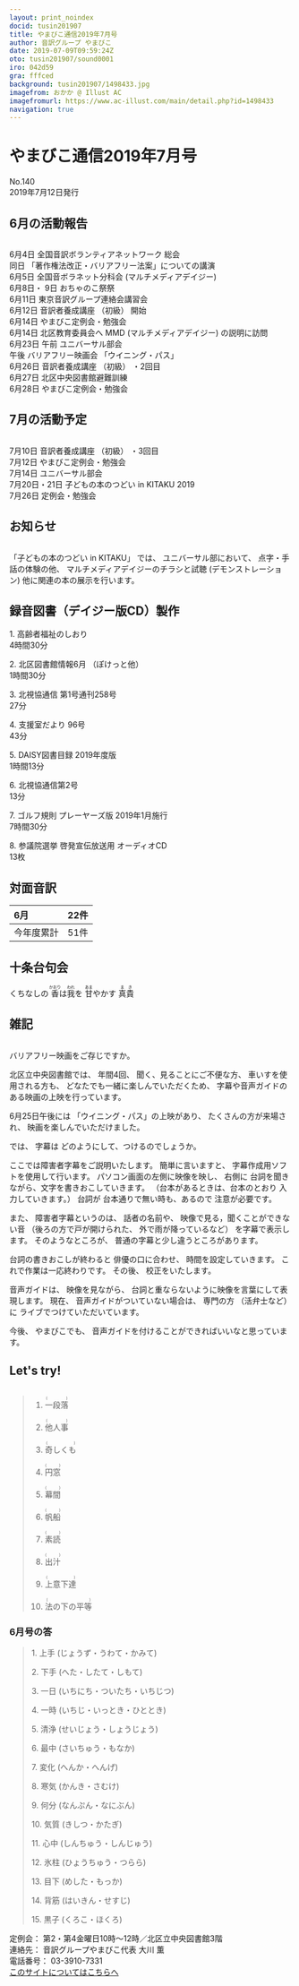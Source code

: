 ```yaml
---
layout: print_noindex
docid: tusin201907
title: やまびこ通信2019年7月号
author: 音訳グループ やまびこ
date: 2019-07-09T09:59:24Z
oto: tusin201907/sound0001
iro: 042d59
gra: fffced
background: tusin201907/1498433.jpg
imagefrom: おかか @ Illust AC
imagefromurl: https://www.ac-illust.com/main/detail.php?id=1498433
navigation: true
---
```

   

# <span data-dur="4.473" data-begin="2.050" id="xmri_0001">やまびこ通信2019年7月号</span>

<span data-dur="2.544" data-begin="6.523" id="xmri_0002">No.140</span>  
<span data-dur="4.459" data-begin="9.067" id="xmri_0003">2019年7月12日発行</span>

## <span data-dur="2.83" data-begin="18.532" id="xmri_0006">6月の活動報告</span>

<img class="migi" src="media/tusin201907/cut1.png" alt="" />


<span data-dur="1.752" data-begin="21.362" id="xmri_0007">6月4日</span>
<span data-dur="4.501" data-begin="23.114" id="xmri_0008">全国音訳ボランティアネットワーク 総会</span>  
<span data-dur="1.235" data-begin="27.615" id="xmri_0009">同日</span>
<span data-dur="5.665" data-begin="28.850" id="xmri_000A">「著作権法改正・バリアフリー法案」についての講演</span>  
<span data-dur="1.791" data-begin="34.515" id="xmri_000B">6月5日</span>
<span data-dur="2.681" data-begin="36.306" id="xmri_000C">全国音ボラネット分科会</span>
<span data-dur="1.846" data-begin="38.987" id="xmri_000D">(マルチメディアデイジー)</span>  
<span data-dur="2.274" data-begin="42.183" id="xmri_000F">6月8日・ 9日</span>
<span data-dur="2.489" data-begin="44.457" id="xmri_0010">おちゃのこ祭祭</span>  
<span data-dur="2.137" data-begin="46.946" id="xmri_0011">6月11日</span>
<span data-dur="4.233" data-begin="49.083" id="xmri_0012">東京音訳グループ連絡会講習会</span>  
<span data-dur="1.993" data-begin="53.316" id="xmri_0013">6月12日</span>
<span data-dur="2.185" data-begin="55.309" id="xmri_0014">音訳者養成講座</span>
<span data-dur="1.227" data-begin="57.494" id="xmri_0015">（初級）</span>
<span data-dur="1.913" data-begin="58.721" id="xmri_0016">開始</span>  
<span data-dur="2.002" data-begin="60.634" id="xmri_0017">6月14日</span>
<span data-dur="3.786" data-begin="62.636" id="xmri_0018">やまびこ定例会・勉強会</span>  
<span data-dur="2.002" data-begin="66.422" id="xmri_0019">6月14日</span>
<span data-dur="2.184" data-begin="68.424" id="xmri_001A">北区教育委員会へ</span>
<span data-dur="1.321" data-begin="70.608" id="xmri_001B">MMD</span>
<span data-dur="3.928" data-begin="71.929" id="xmri_001C">(マルチメディアデイジー) の説明に訪問</span>  
<span data-dur="2.272" data-begin="75.857" id="xmri_001D">6月23日</span>
<span data-dur="1.097" data-begin="78.129" id="xmri_001E">午前</span>
<span data-dur="2.635" data-begin="79.226" id="xmri_001F">ユニバーサル部会</span>  
<span data-dur="0.966" data-begin="81.861" id="xmri_0020">午後</span>
<span data-dur="1.992" data-begin="82.827" id="xmri_0021">バリアフリー映画会</span>
<span data-dur="1.538" data-begin="84.819" id="xmri_0022">「ウイニング・パス」</span>  
<span data-dur="2.287" data-begin="87.707" id="xmri_0024">6月26日</span>
<span data-dur="2.186" data-begin="89.994" id="xmri_0025">音訳者養成講座</span>
<span data-dur="1.227" data-begin="92.180" id="xmri_0026">（初級）</span>
<span data-dur="2.046" data-begin="93.407" id="xmri_0027">・2回目</span>  
<span data-dur="2.278" data-begin="95.453" id="xmri_0028">6月27日</span>
<span data-dur="4.129" data-begin="97.731" id="xmri_0029">北区中央図書館避難訓練</span>  
<span data-dur="2.325" data-begin="101.860" id="xmri_002A">6月28日</span>
<span data-dur="4.486" data-begin="104.185" id="xmri_002B">やまびこ定例会・勉強会</span>

## <span data-dur="2.745" data-begin="108.671" id="xmri_002C">7月の活動予定</span>

<img class="migi" src="media/tusin201907/cut2.png" alt="" />


<span data-dur="1.7" data-begin="111.416" id="xmri_002D">7月10日</span>
<span data-dur="2.186" data-begin="113.116" id="xmri_002E">音訳者養成講座</span>
<span data-dur="1.227" data-begin="115.302" id="xmri_002F">（初級）</span>
<span data-dur="2.172" data-begin="116.529" id="xmri_0030">・3回目</span>  
<span data-dur="1.999" data-begin="118.701" id="xmri_0031">7月12日</span>
<span data-dur="3.786" data-begin="120.700" id="xmri_0032">やまびこ定例会・勉強会</span>  
<span data-dur="1.927" data-begin="124.486" id="xmri_0033">7月14日</span>
<span data-dur="2.635" data-begin="126.413" id="xmri_0034">ユニバーサル部会</span>  
<span data-dur="3.026" data-begin="129.048" id="xmri_0035">7月20日・21日</span>
<span data-dur="5.072" data-begin="132.074" id="xmri_0036">子どもの本のつどい in KITAKU 2019</span>  
<span data-dur="2.256" data-begin="137.146" id="xmri_0037">7月26日</span>
<span data-dur="3.964" data-begin="139.402" id="xmri_0038">定例会・勉強会</span>

## <span data-dur="1.678" data-begin="143.366" id="xmri_0039">お知らせ</span>

<img class="migi" src="media/tusin201907/cut3.png" alt="" />


<span data-dur="2.827" data-begin="145.044" id="xmri_003A">「子どもの本のつどい in KITAKU」</span>
<span data-dur="0.94" data-begin="147.871" id="xmri_003B">では、</span>
<span data-dur="2.032" data-begin="148.811" id="xmri_003C">ユニバーサル部において、</span>
<span data-dur="2.845" data-begin="150.843" id="xmri_003D">点字・手話の体験の他、</span>
<span data-dur="2.904" data-begin="153.688" id="xmri_003E">マルチメディアデイジーのチラシと試聴</span>
<span data-dur="1.815" data-begin="156.592" id="xmri_003F">(デモンストレーション)</span>
<span data-dur="5.419" data-begin="158.407" id="xmri_0040">他に関連の本の展示を行います。</span>

## <span data-dur="4.627" data-begin="163.826" id="xmri_0041">録音図書（デイジー版CD）製作</span>

<span data-dur="0.936" data-begin="170.107" id="xmri_0043">1.</span>
<span data-dur="2.059" data-begin="171.043" id="xmri_0044">高齢者福祉のしおり</span>  
<span data-dur="2.553" data-begin="173.102" id="xmri_0045">4時間30分</span>

<span data-dur="0.732" data-begin="175.655" id="xmri_0046">2.</span>
<span data-dur="2.656" data-begin="176.387" id="xmri_0047">北区図書館情報6月</span>
<span data-dur="1.714" data-begin="179.043" id="xmri_0048">（ぽけっと他）</span>  
<span data-dur="2.612" data-begin="180.757" id="xmri_0049">1時間30分</span>

<span data-dur="0.994" data-begin="183.369" id="xmri_004A">3.</span>
<span data-dur="5.181" data-begin="184.363" id="xmri_004B">北視協通信 第1号通刊258号</span>  
<span data-dur="2.15" data-begin="189.544" id="xmri_004C">27分</span>

<span data-dur="0.907" data-begin="191.694" id="xmri_004D">4.</span>
<span data-dur="2.966" data-begin="192.601" id="xmri_004E">支援室だより 96号</span>  
<span data-dur="2.291" data-begin="195.567" id="xmri_004F">43分</span>

<span data-dur="0.792" data-begin="197.858" id="xmri_0050">5.</span>
<span data-dur="3.846" data-begin="198.650" id="xmri_0051">DAISY図書目録 2019年度版</span>  
<span data-dur="2.65" data-begin="202.496" id="xmri_0052">1時間13分</span>

<span data-dur="0.992" data-begin="205.146" id="xmri_0053">6.</span>
<span data-dur="2.384" data-begin="206.138" id="xmri_0054">北視協通信第2号</span>  
<span data-dur="2.012" data-begin="208.522" id="xmri_0055">13分</span>

<span data-dur="0.85" data-begin="210.534" id="xmri_0056">7.</span>
<span data-dur="5.182" data-begin="211.384" id="xmri_0057">ゴルフ規則 プレーヤーズ版 2019年1月施行</span>  
<span data-dur="2.613" data-begin="216.566" id="xmri_0058">7時間30分</span>

<span data-dur="0.965" data-begin="219.179" id="xmri_0059">8.</span>
<span data-dur="5.036" data-begin="220.144" id="xmri_005A">参議院選挙 啓発宣伝放送用 オーディオCD</span>  
<span data-dur="2.995" data-begin="225.180" id="xmri_005B">13枚</span>

## <span data-dur="2.067" data-begin="228.175" id="xmri_005C">対面音訳</span>

<span data-dur="1.315" data-begin="230.242" id="xmri_005D">6月</span>|<span data-dur="2.408" data-begin="231.557" id="xmri_005E">22件</span>
|:---|---:|
<span data-dur="1.785" data-begin="233.965" id="xmri_005F">今年度累計</span>|<span data-dur="3.245" data-begin="235.750" id="xmri_0060">51件</span>

## <span data-dur="2.221" data-begin="238.995" id="xmri_0061">十条台句会</span>

<span data-dur="11.031" data-begin="241.216" id="xmri_0062">くちなしの
<ruby>香<rt>かおり</rt></ruby>は<ruby>我<rt>われ</rt></ruby>を
<ruby>甘<rt>あま</rt></ruby>やかす</span>
<span data-dur="2.441" data-begin="252.247" id="xmri_0068" class="haigo"><ruby>真貴<rt>まき</rt></ruby></span>

## <span data-dur="1.647" data-begin="254.688" id="xmri_0069">雑記</span>

<img class="migi" src="media/tusin201907/cut4.png" alt="" />


<span data-dur="4.174" data-begin="256.335" id="xmri_006A">バリアフリー映画をご存じですか。</span>

<span data-dur="2.532" data-begin="260.509" id="xmri_006B">北区立中央図書館では、</span>
<span data-dur="1.744" data-begin="263.041" id="xmri_006C">年間4回、</span>
<span data-dur="3.078" data-begin="264.785" id="xmri_006D">聞く、見ることにご不便な方、</span>
<span data-dur="2.451" data-begin="267.863" id="xmri_006E">車いすを使用される方も、</span>
<span data-dur="3.198" data-begin="270.314" id="xmri_006F">どなたでも一緒に楽しんでいただくため、</span>
<span data-dur="6.069" data-begin="273.512" id="xmri_0070">字幕や音声ガイドのある映画の上映を行っています。</span>

<span data-dur="2.601" data-begin="279.581" id="xmri_0071">6月25日午後には</span>
<span data-dur="2.551" data-begin="282.182" id="xmri_0072">「ウイニング・パス」の上映があり、</span>
<span data-dur="2.697" data-begin="284.733" id="xmri_0073">たくさんの方が来場され、</span>
<span data-dur="3.877" data-begin="287.430" id="xmri_0074">映画を楽しんでいただけました。</span>

<span data-dur="0.941" data-begin="291.307" id="xmri_0075">では、</span>
<span data-dur="1.26" data-begin="292.248" id="xmri_0076">字幕は</span>
<span data-dur="3.491" data-begin="293.508" id="xmri_0077">どのようにして、つけるのでしょうか。</span>

<span data-dur="5.375" data-begin="296.999" id="xmri_0078">ここでは障害者字幕をご説明いたします。</span>
<span data-dur="1.858" data-begin="302.374" id="xmri_0079">簡単に言いますと、</span>
<span data-dur="4.395" data-begin="304.232" id="xmri_007A">字幕作成用ソフトを使用して行います。</span>
<span data-dur="3.707" data-begin="308.627" id="xmri_007B">パソコン画面の左側に映像を映し、</span>
<span data-dur="1.35" data-begin="312.334" id="xmri_007C">右側に</span>
<span data-dur="4.919" data-begin="313.684" id="xmri_007D">台詞を聞きながら、文字を書きおこしていきます。</span>
<span data-dur="2.946" data-begin="318.603" id="xmri_007E">（台本があるときは、台本のとおり</span>
<span data-dur="2.731" data-begin="321.549" id="xmri_007F">入力していきます。）</span>
<span data-dur="1.249" data-begin="324.280" id="xmri_0080">台詞が</span>
<span data-dur="3.174" data-begin="325.529" id="xmri_0081">台本通りで無い時も、あるので</span>
<span data-dur="3.293" data-begin="328.703" id="xmri_0082">注意が必要です。</span>

<span data-dur="0.944" data-begin="331.996" id="xmri_0083">また、</span>
<span data-dur="2.35" data-begin="332.940" id="xmri_0084">障害者字幕というのは、</span>
<span data-dur="1.623" data-begin="335.290" id="xmri_0085">話者の名前や、</span>
<span data-dur="3.199" data-begin="336.913" id="xmri_0086">映像で見る，聞くことができない音</span>
<span data-dur="2.589" data-begin="340.112" id="xmri_0087">（後ろの方で戸が開けられた、</span>
<span data-dur="2.298" data-begin="342.701" id="xmri_0088">外で雨が降っているなど）</span>
<span data-dur="2.92" data-begin="344.999" id="xmri_0089">を字幕で表示します。</span>
<span data-dur="1.914" data-begin="347.919" id="xmri_008A">そのようなところが、</span>
<span data-dur="5.106" data-begin="349.833" id="xmri_008B">普通の字幕と少し違うところがあります。</span>

<span data-dur="2.552" data-begin="354.939" id="xmri_008C">台詞の書きおこしが終わると</span>
<span data-dur="2.115" data-begin="357.491" id="xmri_008D">俳優の口に合わせ、</span>
<span data-dur="3.229" data-begin="359.606" id="xmri_008E">時間を設定していきます。</span>
<span data-dur="4.018" data-begin="362.835" id="xmri_008F">これで作業は一応終わりです。</span>
<span data-dur="1.09" data-begin="366.853" id="xmri_0090">その後、</span>
<span data-dur="3.18" data-begin="367.943" id="xmri_0091">校正をいたします。</span>

<span data-dur="1.555" data-begin="371.123" id="xmri_0092">音声ガイドは、</span>
<span data-dur="1.676" data-begin="372.678" id="xmri_0093">映像を見ながら、</span>
<span data-dur="6.789" data-begin="374.354" id="xmri_0094">台詞と重ならないように映像を言葉にして表現します。</span>
<span data-dur="1.129" data-begin="381.143" id="xmri_0095">現在、</span>
<span data-dur="2.919" data-begin="382.272" id="xmri_0096">音声ガイドがついていない場合は、</span>
<span data-dur="1.67" data-begin="385.191" id="xmri_0097">専門の方</span>
<span data-dur="1.585" data-begin="386.861" id="xmri_0098">（活弁士など）に</span>
<span data-dur="3.817" data-begin="388.446" id="xmri_0099">ライブでつけていただいています。</span>

<span data-dur="1.066" data-begin="392.263" id="xmri_009A">今後、</span>
<span data-dur="1.47" data-begin="393.329" id="xmri_009B">やまびこでも、</span>
<span data-dur="5.895" data-begin="394.799" id="xmri_009C">音声ガイドを付けることができればいいなと思っています。</span>

## <span data-dur="1.901" data-begin="400.694" id="xmri_009D">Let's try!</span>

<img class="migi" src="media/tusin201907/cut5.png" alt="" />


<blockquote markdown="1">

1. <ruby>一段落<rt>(　　　)</rt></ruby>  

2. <ruby>他人事<rt>(　　　)</rt></ruby>  

3. <ruby>奇しくも<rt>(　　　　)</rt></ruby>  

4. <ruby>円窓<rt>(　　　)</rt></ruby>  

5. <ruby>幕間<rt>(　　　)</rt></ruby>  

6. <ruby>帆船<rt>(　　　)</rt></ruby>  

7. <ruby>素読<rt>(　　　)</rt></ruby>  

8. <ruby>出汁<rt>(　　　)</rt></ruby>  

9. <ruby>上意下達<rt>(　　　　)</rt></ruby>  

10. <ruby>法の下の平等<rt>(　　　　　　)</rt></ruby>

</blockquote>

### <span data-dur="2.527" data-begin="406.657" id="xmri_009F">6月号の答</span>

<blockquote markdown="1"> 

<span data-dur="0.936" data-begin="409.184" id="xmri_00A0">1. </span>
<span data-dur="3.028" data-begin="410.120" id="xmri_00A1">上手 (じょうず・うわて・かみて)</span>

<span data-dur="0.732" data-begin="413.148" id="xmri_00A2">2. </span>
<span data-dur="2.998" data-begin="413.880" id="xmri_00A3">下手 (へた・したて・しもて)</span>

<span data-dur="0.994" data-begin="416.878" id="xmri_00A4">3. </span>
<span data-dur="3.484" data-begin="417.872" id="xmri_00A5">一日 (いちにち・ついたち・いちじつ)</span>

<span data-dur="0.907" data-begin="421.356" id="xmri_00A6">4. </span>
<span data-dur="3.125" data-begin="422.263" id="xmri_00A7">一時 (いちじ・いっとき・ひととき)</span>

<span data-dur="0.792" data-begin="425.388" id="xmri_00A8">5. </span>
<span data-dur="2.723" data-begin="426.180" id="xmri_00A9">清浄 (せいじょう・しょうじょう)</span>

<span data-dur="0.993" data-begin="428.903" id="xmri_00AA">6. </span>
<span data-dur="2.473" data-begin="429.896" id="xmri_00AB">最中 (さいちゅう・もなか)</span>

<span data-dur="0.85" data-begin="432.369" id="xmri_00AC">7. </span>
<span data-dur="2.206" data-begin="433.219" id="xmri_00AD">変化 (へんか・へんげ)</span>

<span data-dur="0.964" data-begin="435.425" id="xmri_00AE">8. </span>
<span data-dur="2.332" data-begin="436.389" id="xmri_00AF">寒気 (かんき・さむけ)</span>

<span data-dur="0.843" data-begin="438.721" id="xmri_00B0">9. </span>
<span data-dur="2.571" data-begin="439.564" id="xmri_00B1">何分 (なんぷん・なにぶん)</span>

<span data-dur="0.884" data-begin="442.135" id="xmri_00B2">10. </span>
<span data-dur="2.231" data-begin="443.019" id="xmri_00B3">気質 (きしつ・かたぎ)</span>

<span data-dur="1.277" data-begin="445.250" id="xmri_00B4">11. </span>
<span data-dur="2.765" data-begin="446.527" id="xmri_00B5">心中 (しんちゅう・しんじゅう)</span>

<span data-dur="1.095" data-begin="449.292" id="xmri_00B6">12. </span>
<span data-dur="2.418" data-begin="450.387" id="xmri_00B7">氷柱 (ひょうちゅう・つらら)</span>

<span data-dur="1.198" data-begin="452.805" id="xmri_00B8">13. </span>
<span data-dur="2.201" data-begin="454.003" id="xmri_00B9">目下 (めした・もっか)</span>

<span data-dur="1.22" data-begin="456.204" id="xmri_00BA">14. </span>
<span data-dur="2.447" data-begin="457.424" id="xmri_00BB">背筋 (はいきん・せすじ)</span>

<span data-dur="1.052" data-begin="459.871" id="xmri_00BC">15. </span>
<span data-dur="1.638" data-begin="460.923" id="xmri_00BD">黒子 (くろこ・ほくろ)</span>

</blockquote>

<span data-dur="1.273" data-begin="464.611" id="xmri_00BF">定例会：</span>
<span data-dur="7.339" data-begin="465.884" id="xmri_00C0">第2・第4金曜日10時～12時／北区立中央図書館3階</span>  
<span data-dur="1.447" data-begin="473.223" id="xmri_00C1">連絡先：</span>
<span data-dur="4.375" data-begin="474.670" id="xmri_00C2">音訳グループやまびこ代表 大川 薫</span>  
<span data-dur="1.627" data-begin="479.045" id="xmri_00C3">電話番号：</span>
<span data-dur="4.068" data-begin="480.672" id="xmri_00C4">03-3910-7331</span>  
<span data-dur="2.525" data-begin="484.740" id="xmri_00C5"><a href="mailto:ymbk2016ml@gmail.com?Subject=やまびこウェブサイトについて" data-dur="2.282" data-begin="487.265" id="xmri_00C6">このサイトについてはこちらへ</a></span>

